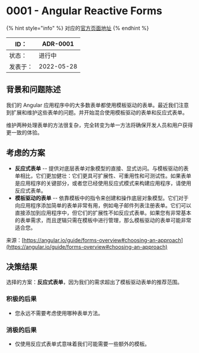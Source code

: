 # 0001 - Angular Reactive Forms

{% hint style="info" %}
对应的[官方页面地址](https://contributing.bitwarden.com/architecture/adr/reactive-forms)
{% endhint %}

| ID：  | ADR-0001   |
| ---- | ---------- |
| 状态：  | 进行中        |
| 发表于： | 2022-05-28 |

## 背景和问题陈述​ <a href="#context-and-problem-statement" id="context-and-problem-statement"></a>

我们的 Angular 应用程序中的大多数表单都使用模板驱动的表单。最近我们注意到扩展和维护这些表单的问题。并开始混合使用模板驱动的表单和反应式表单。

维护两种处理表单的方法很复杂，完全转变为单一方法将确保开发人员和用户获得更一致的体验。

## 考虑的方案​ <a href="#considered-options" id="considered-options"></a>

* **反应式表单** -- 提供对底层表单对象模型的直接、显式访问。与模板驱动的表单相比，它们更加健壮：它们更具可扩展性、可重用性和可测试性。如果表单是应用程序的关键部分，或者您已经使用反应式模式来构建应用程序，请使用反应式表单。
* **模板驱动的表单** -- 依靠模板中的指令来创建和操作底层对象模型。它们对于向应用程序添加简单的表单非常有用，例如电子邮件列表注册表单。它们可以直接添加到应用程序中，但它们的扩展性不如反应式表单。如果您有非常基本的表单需求，而且逻辑只需在模板中进行管理，那么模板驱动的表单可能非常适合您。

来源：[https://angular.io/guide/forms-overview#choosing-an-approach](https://angular.io/guide/forms-overview#choosing-an-approach)

## 决策结果​ <a href="#decision-outcome" id="decision-outcome"></a>

选择的方案：**反应式表单**，因为我们的需求超出了模板驱动表单的推荐范围。

### 积极的后果​ <a href="#positive-consequences" id="positive-consequences"></a>

* 您永远不需要考虑使用哪种表单方法。

### 消极的后果​ <a href="#negative-consequences" id="negative-consequences"></a>

* 仅使用反应式表单式意味着我们可能需要一些额外的模板。

